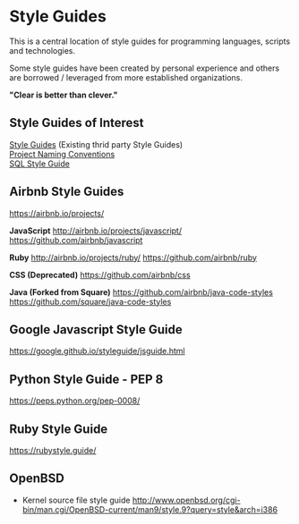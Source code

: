 # Style Guides

This is a central location of style guides for programming languages, scripts and technologies.

Some style guides have been created by personal experience and others are borrowed / leveraged from more established organizations.

**"Clear is better than clever."**

## Style Guides of Interest

[Style Guides](Style%20Guides.md) (Existing thrid party Style Guides)  
[Project Naming Conventions](Project%20Naming%20Conventions.md)  
[SQL Style Guide](SQL%20Style%20Guide.md)  

## Airbnb Style Guides
https://airbnb.io/projects/ 

**JavaScript**
http://airbnb.io/projects/javascript/
https://github.com/airbnb/javascript

**Ruby**
http://airbnb.io/projects/ruby/
https://github.com/airbnb/ruby

**CSS (Deprecated)**
https://github.com/airbnb/css

**Java (Forked from Square)**
https://github.com/airbnb/java-code-styles
https://github.com/square/java-code-styles

## Google Javascript Style Guide
https://google.github.io/styleguide/jsguide.html

## Python Style Guide - PEP 8
https://peps.python.org/pep-0008/

## Ruby Style Guide
https://rubystyle.guide/

## OpenBSD
- Kernel source file style guide
http://www.openbsd.org/cgi-bin/man.cgi/OpenBSD-current/man9/style.9?query=style&arch=i386









